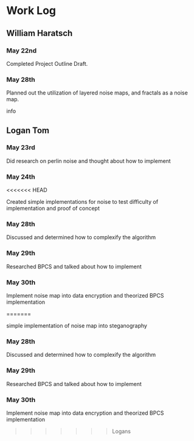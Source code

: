 # Work Log

## William Haratsch

### May 22nd

Completed Project Outline Draft.

### May 28th
Planned out the utilization of layered noise maps, and fractals as a noise map.

info


## Logan Tom

### May 23rd

Did research on perlin noise and thought about how to implement

### May 24th
<<<<<<< HEAD

Created simple implementations for noise to test difficulty of implementation and proof of concept

### May 28th
Discussed and determined how to complexify the algorithm

### May 29th 
Researched BPCS and talked about how to implement

### May 30th
Implement noise map into data encryption and theorized BPCS implementation

=======

simple implementation of noise map into steganography

### May 28th
Discussed and determined how to complexify the algorithm

### May 29th 
Researched BPCS and talked about how to implement

### May 30th
Implement noise map into data encryption and theorized BPCS implementation
>>>>>>> Logans
